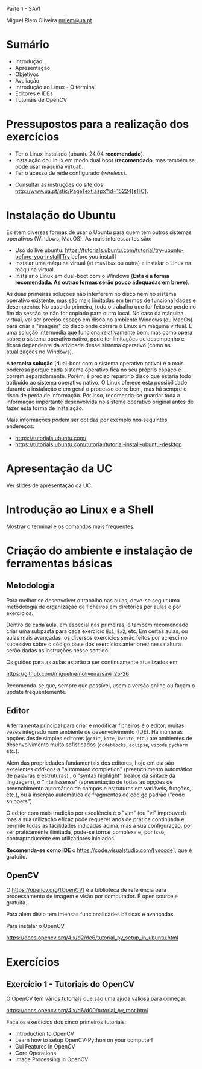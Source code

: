Parte 1 - SAVI

Miguel Riem Oliveira <mriem@ua.pt>

# Sumário

 - Introdução
 - Apresentação
 - Objetivos
 - Avaliação
 - Introdução ao Linux - O terminal
 - Editores e IDEs
 - Tutoriais de OpenCV

# Pressupostos para a realização dos exercícios
- Ter o Linux instalado (ubuntu 24.04 **recomendado**).
- Instalação do Linux em modo dual boot (**recomendado**, mas também se pode usar máquina virtual).
- Ter o acesso de rede configurado (_wireless_).
*   Consultar as instruções do site dos 
http://www.ua.pt/stic/PageText.aspx?id=15224[sTIC].

# Instalação do Ubuntu

Existem diversas formas de usar o Ubuntu para quem tem outros sistemas
operativos (Windows, MacOS). As mais interessantes são:

  - Uso do live ubuntu: https://tutorials.ubuntu.com/tutorial/try-ubuntu-before-you-install[Try before you install]
  - Instalar uma máquina virtual (`virtualbox` ou outra) e instalar o Linux na máquina virtual.
  - Instalar o Linux em dual-boot com o Windows (**Esta é a forma recomendada. As outras formas serão pouco adequadas em breve**).

As duas primeiras soluções não interferem no disco nem no sistema operativo
existente, mas são mais limitadas em termos de funcionalidades e desempenho. No caso da primeira, todo o trabalho que for feito se perde no fim da sessão se não for copiado para outro local. No caso da máquina virtual, vai ser preciso espaço em disco no ambiente Windows (ou MacOs) para criar a "imagem" do disco onde correrá o Linux em máquina virtual. É uma solução intermédia que funciona relativamente bem, mas como opera sobre o sistema operativo nativo, pode ter limitações de desempenho e ficará dependente da atividade desse sistema operativo (como as atualizações no
Windows).

A **terceira solução** (dual-boot com o sistema operativo nativo) é a mais poderosa porque cada sistema operativo fica no seu próprio espaço e correm separadamente. Porém, é preciso repartir o disco que estaria todo atribuído ao sistema operativo nativo. O Linux oferece esta possibilidade durante a instalação e em geral o processo corre bem, mas há sempre o risco de perda de informação. Por isso, recomenda-se guardar toda a informação importante desenvolvida no sistema operativo original antes de fazer esta forma de instalação.

Mais informações podem ser obtidas por exemplo nos seguintes endereços:

  * https://tutorials.ubuntu.com/
  * https://tutorials.ubuntu.com/tutorial/tutorial-install-ubuntu-desktop

# Apresentação da UC

Ver slides de apresentação da UC.

# Introdução ao Linux e a Shell

Mostrar o terminal e os comandos mais frequentes.

# Criação do ambiente e instalação de ferramentas básicas

## Metodologia

Para melhor se desenvolver o trabalho nas aulas, deve-se
seguir uma metodologia de organização de ficheiros em diretórios
por aulas e por exercícios.

Dentro de cada aula, em especial nas primeiras, é também recomendado criar uma subpasta para cada exercício `Ex1`, `Ex2`, etc. Em certas aulas, ou aulas mais avançadas, os diversos exercícios serão feitos por acréscimo sucessivo sobre o código base dos exercícios anteriores; nessa altura serão dadas as instruções nesse sentido.

Os guiões para as aulas estarão a ser continuamente atualizados em:

https://github.com/miguelriemoliveira/savi_25-26

Recomenda-se que, sempre que possível, usem a versão online ou façam o update frequentemente.

## Editor

A ferramenta principal para criar e modificar ficheiros é o editor, muitas
vezes integrado num ambiente de desenvolvimento (IDE). Há inúmeras opções
desde simples editores (`gedit`, `kate`, `kwrite`, etc.) até ambientes de
desenvolvimento muito sofisticados (`codeblocks`, `eclipse`, `vscode`,`pycharm` etc.).

Além das propriedades fundamentais dos editores, hoje em dia são excelentes
_add-ons_ a "automated completion" (preenchimento automático de palavras
e estruturas) , o "syntax highlight" (realce da sintaxe da linguagem),
o "intellissense" (apresentação de todas as opções de preenchimento
automático de campos e estruturas em variáveis, funções, etc.), ou a
inserção automática de fragmentos de código padrão ("code snippets").

O editor com mais tradição por excelência é o "vim" (ou "vi" improuved)
mas a sua utilização eficaz pode requerer anos de prática continuada e
permite todas as facilidades indicadas acima, mas a sua configuração,
por ser praticamente ilimitada, pode-se tornar complexa e, por isso,
contraproducente em utilizadores iniciados.

**Recomenda-se como IDE** o https://code.visualstudio.com/[vscode], que é gratuito.

## OpenCV

O https://opencv.org/[OpenCV] é a biblioteca de referência para processamento de imagem e visão por computador. É open source e gratuita. 

Para além disso tem imensas funcionalidades básicas e avançadas.

Para instalar o OpenCV:

https://docs.opencv.org/4.x/d2/de6/tutorial_py_setup_in_ubuntu.html


# Exercícios 

## Exercício 1 - Tutoriais do OpenCV

O OpenCV tem vários tutorials que são uma ajuda valiosa para começar.

https://docs.opencv.org/4.x/d6/d00/tutorial_py_root.html

Faça os exercícios dos cinco primeiros tutoriais:

 - Introduction to OpenCV
 - Learn how to setup OpenCV-Python on your computer!
 - Gui Features in OpenCV
 - Core Operations
 - Image Processing in OpenCV

